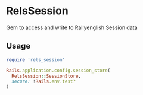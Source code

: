 # RelsSession

Gem to access and write to Rallyenglish Session data

## Usage


```ruby
require 'rels_session'

Rails.application.config.session_store(
  RelsSession::SessionStore,
  secure: !Rails.env.test?
)
```
